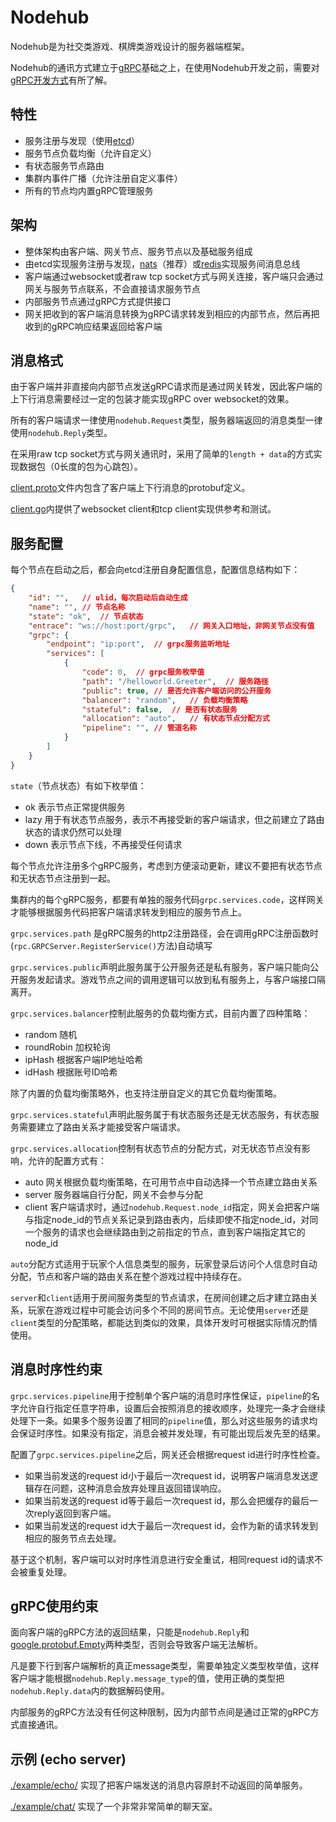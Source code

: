 # Nodehub

Nodehub是为社交类游戏、棋牌类游戏设计的服务器端框架。

Nodehub的通讯方式建立于[gRPC](https://grpc.io/)基础之上，在使用Nodehub开发之前，需要对[gRPC开发方式](https://grpc.io/docs/languages/go/)有所了解。

## 特性

- 服务注册与发现（使用[etcd](https://etcd.io/)）
- 服务节点负载均衡（允许自定义）
- 有状态服务节点路由
- 集群内事件广播（允许注册自定义事件）
- 所有的节点均内置gRPC管理服务

## 架构

- 整体架构由客户端、网关节点、服务节点以及基础服务组成
- 由etcd实现服务注册与发现，[nats](https://nats.io/)（推荐）或[redis](https://redis.io/)实现服务间消息总线
- 客户端通过websocket或者raw tcp socket方式与网关连接，客户端只会通过网关与服务节点联系，不会直接请求服务节点
- 内部服务节点通过gRPC方式提供接口
- 网关把收到的客户端消息转换为gRPC请求转发到相应的内部节点，然后再把收到的gRPC响应结果返回给客户端

## 消息格式

由于客户端并非直接向内部节点发送gRPC请求而是通过网关转发，因此客户端的上下行消息需要经过一定的包装才能实现gRPC over websocket的效果。

所有的客户端请求一律使用`nodehub.Request`类型，服务器端返回的消息类型一律使用`nodehub.Reply`类型。

在采用raw tcp socket方式与网关通讯时，采用了简单的`length + data`的方式实现数据包（0长度的包为心跳包）。

[client.proto](./api/protobuf/nodehub/client.proto)文件内包含了客户端上下行消息的protobuf定义。

[client.go](./component/gateway/client.go)内提供了websocket client和tcp client实现供参考和测试。

## 服务配置

每个节点在启动之后，都会向etcd注册自身配置信息，配置信息结构如下：

```json
{
	"id": "",	// ulid，每次启动后自动生成
	"name": "",	// 节点名称
	"state": "ok",	// 节点状态
	"entrace": "ws://host:port/grpc",	// 网关入口地址，非网关节点没有值
	"grpc": {
		"endpoint": "ip:port",	// grpc服务监听地址
		"services": [
			{
				"code": 0,	// grpc服务枚举值
				"path": "/helloworld.Greeter",	// 服务路径
				"public": true,	// 是否允许客户端访问的公开服务
				"balancer": "random",	// 负载均衡策略
				"stateful": false,	// 是否有状态服务
				"allocation": "auto",	// 有状态节点分配方式
				"pipeline": "",	// 管道名称
			}
		]
	}
}
```

`state`（节点状态）有如下枚举值：

- ok 表示节点正常提供服务
- lazy 用于有状态节点服务，表示不再接受新的客户端请求，但之前建立了路由状态的请求仍然可以处理
- down 表示节点下线，不再接受任何请求

每个节点允许注册多个gRPC服务，考虑到方便滚动更新，建议不要把有状态节点和无状态节点注册到一起。

集群内的每个gRPC服务，都要有单独的服务代码`grpc.services.code`，这样网关才能够根据服务代码把客户端请求转发到相应的服务节点上。

`grpc.services.path` 是gRPC服务的http2注册路径，会在调用gRPC注册函数时(`rpc.GRPCServer.RegisterService()`方法)自动填写

`grpc.services.public`声明此服务属于公开服务还是私有服务，客户端只能向公开服务发起请求。游戏节点之间的调用逻辑可以放到私有服务上，与客户端接口隔离开。

`grpc.services.balancer`控制此服务的负载均衡方式，目前内置了四种策略：

- random 随机
- roundRobin 加权轮询
- ipHash 根据客户端IP地址哈希
- idHash 根据账号ID哈希

除了内置的负载均衡策略外，也支持注册自定义的其它负载均衡策略。

`grpc.services.stateful`声明此服务属于有状态服务还是无状态服务，有状态服务需要建立了路由关系才能接受客户端请求。

`grpc.services.allocation`控制有状态节点的分配方式，对无状态节点没有影响，允许的配置方式有：

- auto 网关根据负载均衡策略，在可用节点中自动选择一个节点建立路由关系
- server 服务器端自行分配，网关不会参与分配
- client 客户端请求时，通过`nodehub.Request.node_id`指定，网关会把客户端与指定node_id的节点关系记录到路由表内，后续即使不指定node_id，对同一个服务的请求也会继续路由到之前指定的节点，直到客户端指定其它的node_id

`auto`分配方式适用于玩家个人信息类型的服务，玩家登录后访问个人信息时自动分配，节点和客户端的路由关系在整个游戏过程中持续存在。

`server`和`client`适用于房间服务类型的节点请求，在房间创建之后才建立路由关系，玩家在游戏过程中可能会访问多个不同的房间节点。无论使用`server`还是`client`类型的分配策略，都能达到类似的效果，具体开发时可根据实际情况酌情使用。

## 消息时序性约束

`grpc.services.pipeline`用于控制单个客户端的消息时序性保证，`pipeline`的名字允许自行指定任意字符串，设置后会按照消息的接收顺序，处理完一条才会继续处理下一条。如果多个服务设置了相同的`pipeline`值，那么对这些服务的请求均会保证时序性。如果没有指定，消息会被并发处理，有可能出现后发先至的结果。

配置了`grpc.services.pipeline`之后，网关还会根据request id进行时序性检查。

- 如果当前发送的request id小于最后一次request id，说明客户端消息发送逻辑存在问题，这种消息会放弃处理且返回错误响应。
- 如果当前发送的request id等于最后一次request id，那么会把缓存的最后一次reply返回到客户端。
- 如果当前发送的request id大于最后一次request id，会作为新的请求转发到相应的服务节点去处理。

基于这个机制，客户端可以对时序性消息进行安全重试，相同request id的请求不会被重复处理。

## gRPC使用约束

面向客户端的gRPC方法的返回结果，只能是`nodehub.Reply`和[google.protobuf.Empty](https://github.com/protocolbuffers/protobuf/blob/main/src/google/protobuf/empty.proto)两种类型，否则会导致客户端无法解析。

凡是要下行到客户端解析的真正message类型，需要单独定义类型枚举值，这样客户端才能根据`nodehub.Reply.message_type`的值，使用正确的类型把`nodehub.Reply.data`内的数据解码使用。

内部服务的gRPC方法没有任何这种限制，因为内部节点间是通过正常的gRPC方式直接通讯。

## 示例 (echo server)

[./example/echo/](./example/echo/) 实现了把客户端发送的消息内容原封不动返回的简单服务。

[./example/chat/](./example/chat/) 实现了一个非常非常简单的聊天室。
